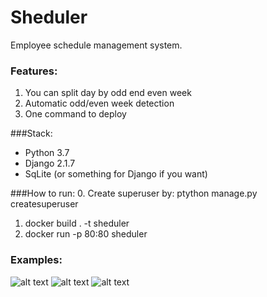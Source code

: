 # Sheduler

Employee schedule management system. 
### Features:
1. You can split day by odd end even week
2. Automatic odd/even week detection
3. One command to deploy

###Stack:
* Python 3.7
* Django 2.1.7
* SqLite (or something for Django if you want)

###How to run:
0. Create superuser by: ptython manage.py createsuperuser
1. docker build . -t sheduler
2. docker run -p 80:80 sheduler

### Examples:

![alt text](https://raw.githubusercontent.com/AmaHacka/sheduler/blob/master/screenshots/index.png)
![alt text](https://raw.githubusercontent.com/AmaHacka/sheduler/blob/master/screenshots/worker.png)
![alt text](https://raw.githubusercontent.com/AmaHacka/sheduler/blob/master/screenshots/admin.png)
